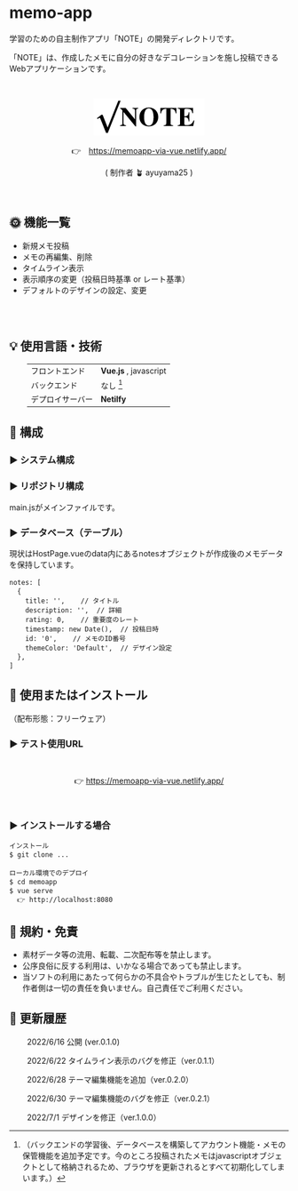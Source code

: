 # memo-app
  学習のための自主制作アプリ「NOTE」の開発ディレクトリです。

  「NOTE」は、作成したメモに自分の好きなデコレーションを施し投稿できるWebアプリケーションです。


<div style="text-align: center; padding: 1rem;">

![ロゴ：NOTE](./src/assets/logo-note.png)

👉　https://memoapp-via-vue.netlify.app/

( 制作者 🪴 ayuyama25 )

</div>

## 🌞 機能一覧
  * 新規メモ投稿
  * メモの再編集、削除  
  * タイムライン表示
  * 表示順序の変更（投稿日時基準 or レート基準）
  * デフォルトのデザインの設定、変更

<div style="text-align: center; padding: 1rem;">
<!--   ＜デモンストレーション＞ -->
<!-- TODO: 使い方の追加 -->

</div>

## 💡 使用言語・技術

<div style="padding: 0 2rem;">

| | |
|-|-|
| フロントエンド | **Vue.js** , javascript |
| バックエンド | なし [^補足] |
| デプロイサーバー | **Netilfy** 

[^補足]: （バックエンドの学習後、データベースを構築してアカウント機能・メモの保管機能を追加予定です。今のところ投稿されたメモはjavascriptオブジェクトとして格納されるため、ブラウザを更新されるとすべて初期化してしまいます。）

</div>

## 🌵 構成

### ▶︎ システム構成


### ▶︎ リポジトリ構成
  main.jsがメインファイルです。
<!-- HostPage.vueがappをマウントしている・・？？ -->
<!-- TODO 確認 -->

### ▶︎ データベース（テーブル）
  現状はHostPage.vueのdata内にあるnotesオブジェクトが作成後のメモデータを保持しています。
```
notes: [
  {
    title: '',    // タイトル
    description: '',  // 詳細
    rating: 0,    // 重要度のレート
    timestamp: new Date(),  // 投稿日時
    id: '0',    // メモのID番号
    themeColor: 'Default',  // デザイン設定
  }, 
]
```

## 📝 使用またはインストール

（配布形態：フリーウェア）

### ▶︎ テスト使用URL

<div style="text-align: center; padding: 1rem;">

  👉 https://memoapp-via-vue.netlify.app/

</div>

### ▶︎ インストールする場合
```
インストール
$ git clone ...

ローカル環境でのデプロイ
$ cd memoapp
$ vue serve
  👉 http://localhost:8080
```
<!-- コマンド要確認、修正 -->

## 🫰 規約・免責
* 素材データ等の流用、転載、二次配布等を禁止します。
* 公序良俗に反する利用は、いかなる場合であっても禁止します。
* 当ソフトの利用にあたって何らかの不具合やトラブルが生じたとしても、制作者側は一切の責任を負いません。自己責任でご利用ください。

## 🔖 更新履歴
<div style="padding: 0 2rem;">

2022/6/16 公開 (ver.0.1.0)

2022/6/22 タイムライン表示のバグを修正（ver.0.1.1）

2022/6/28 テーマ編集機能を追加（ver.0.2.0）

2022/6/30 テーマ編集機能のバグを修正（ver.0.2.1）

2022/7/1  デザインを修正（ver.1.0.0）

<!--  TODO 確認、整備 -->
</div>


